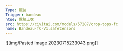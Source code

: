```yaml
---
Type: 服装
Trigger: bandeau
ntoe: 露脐上衣
src: https://civitai.com/models/57287/crop-tops-fc
name: Bandeau-fC-V1.safetensors
---
```

![[img/Pasted image 20230715233043.png]]